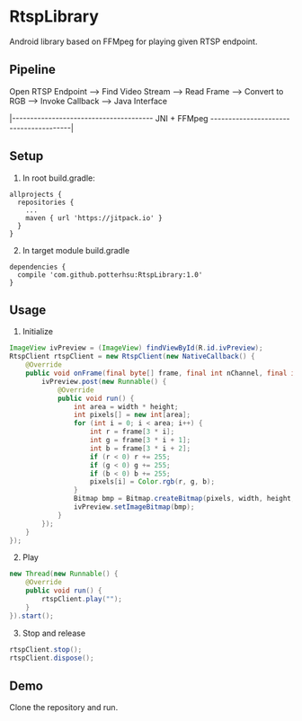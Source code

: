 # RtspLibrary
Android library based on FFMpeg for playing given RTSP endpoint.

## Pipeline
Open RTSP Endpoint --> Find Video Stream --> Read Frame --> Convert to RGB --> Invoke Callback --> Java Interface

|--------------------------------------- JNI + FFMpeg ---------------------------------------|

## Setup
1.  In root build.gradle:
  ```
  allprojects {
    repositories {
      ...
      maven { url 'https://jitpack.io' }
    }
  }
  ````

2.  In target module build.gradle
  ```
  dependencies {
    compile 'com.github.potterhsu:RtspLibrary:1.0'
  }
  ```

## Usage

1. Initialize
  ```java
  ImageView ivPreview = (ImageView) findViewById(R.id.ivPreview);
  RtspClient rtspClient = new RtspClient(new NativeCallback() {
      @Override
      public void onFrame(final byte[] frame, final int nChannel, final int width, final int height) {
          ivPreview.post(new Runnable() {
              @Override
              public void run() {
                  int area = width * height;
                  int pixels[] = new int[area];
                  for (int i = 0; i < area; i++) {
                      int r = frame[3 * i];
                      int g = frame[3 * i + 1];
                      int b = frame[3 * i + 2];
                      if (r < 0) r += 255;
                      if (g < 0) g += 255;
                      if (b < 0) b += 255;
                      pixels[i] = Color.rgb(r, g, b);
                  }
                  Bitmap bmp = Bitmap.createBitmap(pixels, width, height, Bitmap.Config.ARGB_8888);
                  ivPreview.setImageBitmap(bmp);
              }
          });
      }
  });
  ```

2. Play
  ```java
  new Thread(new Runnable() {
      @Override
      public void run() {
          rtspClient.play("");
      }
  }).start();
  ```

3. Stop and release
  ```java
  rtspClient.stop();
  rtspClient.dispose();
  ```

## Demo
Clone the repository and run.
